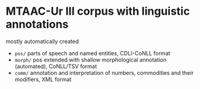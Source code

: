 # MTAAC-Ur III corpus with linguistic annotations

mostly automatically created

- `pos/` parts of speech and named entities, CDLI-CoNLL format
- `morph/` pos extended with shallow morphological annotation (automated), CoNLL/TSV format
- `comm/` annotation and interpretation of numbers, commodities and their modifiers, XML format


